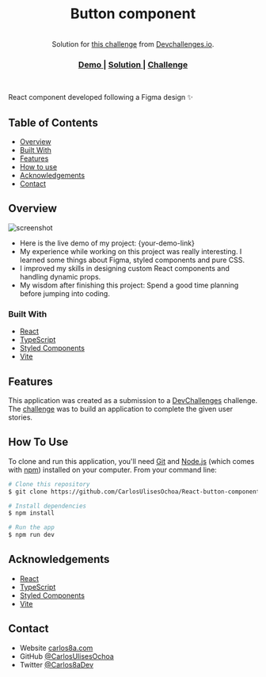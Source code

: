 <h1 align="center">Button component</h1>

<br/>

<div align="center">
   Solution for <a href="https://devchallenges.io/challenges/ohgVTyJCbm5OZyTB2gNY" target="_blank">this challenge</a> from  <a href="https://devchallenges.io/" target="_blank">Devchallenges.io</a>.
</div>

<div align="center">
  <h3>
    <a href="#!">
      Demo
    </a>
    <span> | </span>
    <a href="https://github.com/CarlosUlisesOchoa/React-button-component">
      Solution
    </a>
    <span> | </span>
    <a href="https://devchallenges.io/challenges/ohgVTyJCbm5OZyTB2gNY">
      Challenge
    </a>
  </h3>
</div>

<br />

React component developed following a Figma design ✨

## Table of Contents

- [Overview](#overview)
- [Built With](#built-with)
- [Features](#features)
- [How to use](#how-to-use)
- [Acknowledgements](#acknowledgements)
- [Contact](#contact)

## Overview

<!-- Replace the URL with the screenshot of your project -->

![screenshot](https://github.com/CarlosUlisesOchoa/React-button-component/assets/26280134/1254f60c-4fb7-4f84-b581-f25a005dc000)

- Here is the live demo of my project: {your-demo-link}
- My experience while working on this project was really interesting. I learned some things about Figma, styled components and pure CSS.
- I improved my skills in designing custom React components and handling dynamic props.
- My wisdom after finishing this project: Spend a good time planning before jumping into coding.

### Built With

- [React](https://reactjs.org/)
- [TypeScript](https://www.typescriptlang.org/)
- [Styled Components](https://styled-components.com/)
- [Vite](https://vitejs.dev/)

## Features

This application was created as a submission to a [DevChallenges](https://devchallenges.io/challenges) challenge. The [challenge](https://devchallenges.io/challenges/ohgVTyJCbm5OZyTB2gNY) was to build an application to complete the given user stories.

## How To Use

To clone and run this application, you'll need [Git](https://git-scm.com) and [Node.js](https://nodejs.org/en/download/) (which comes with [npm](http://npmjs.com)) installed on your computer. From your command line:

```bash
# Clone this repository
$ git clone https://github.com/CarlosUlisesOchoa/React-button-component

# Install dependencies
$ npm install

# Run the app
$ npm run dev
```

## Acknowledgements

- [React](https://reactjs.org/)
- [TypeScript](https://www.typescriptlang.org/)
- [Styled Components](https://styled-components.com/)
- [Vite](https://vitejs.dev/)

## Contact

- Website [carlos8a.com](https://carlos8a.com)
- GitHub [@CarlosUlisesOchoa](https://github.com/carlosulisesochoa)
- Twitter [@Carlos8aDev](https://twitter.com/carlos8adev)
